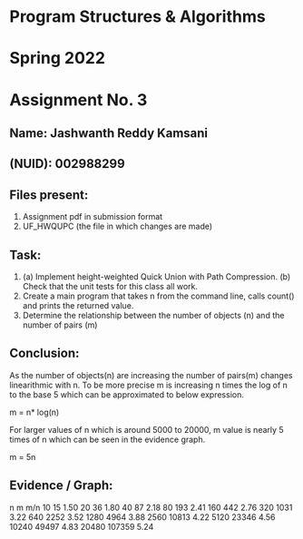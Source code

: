 # Program Structures & Algorithms

# Spring 2022

# Assignment No. 3

## Name:	Jashwanth Reddy Kamsani

## (NUID): 002988299

## Files present:
 1. Assignment pdf in submission format
 2. UF_HWQUPC (the file in which changes are made)

## Task:
1) (a) Implement height-weighted Quick Union with Path Compression.
(b) Check that the unit tests for this class all work.
2) Create a main program that takes n from the command line, calls count() and prints the returned value.
3) Determine the relationship between the number of objects (n) and the number of pairs (m)

## Conclusion:

As the number of objects(n) are increasing the number of pairs(m) changes linearithmic with n. 
To be more precise m is increasing n times the log of n to the base 5 which can be approximated to below expression.

m = n* log(n)

For larger values of n which is around 5000 to 20000, m value is nearly 5 times of n which can be seen in the evidence graph.

m = 5n

## Evidence / Graph: 
n      m      m/n
10    15      1.50
20    36      1.80
40    87      2.18
80    193     2.41
160   442     2.76
320   1031    3.22
640   2252    3.52
1280  4964    3.88
2560  10813   4.22
5120  23346   4.56
10240 49497   4.83
20480 107359  5.24



